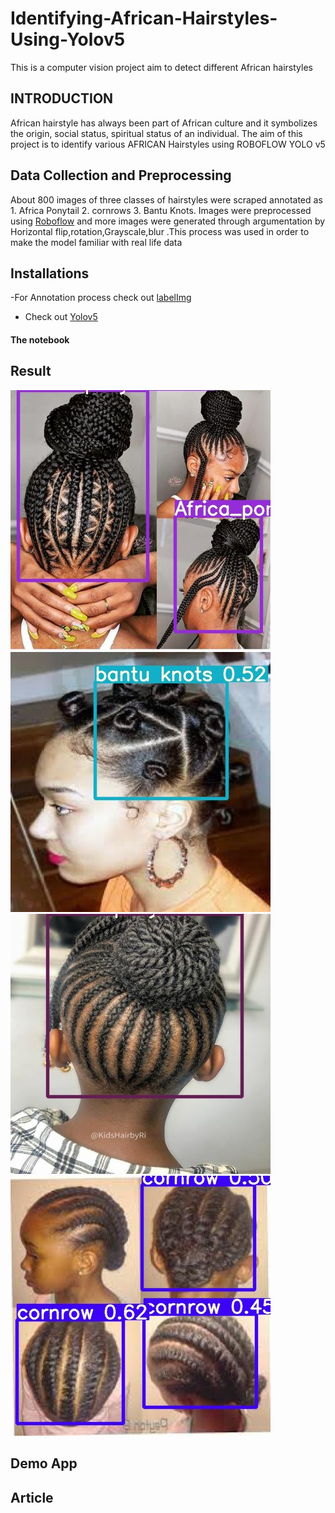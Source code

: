 # Identifying-African-Hairstyles-Using-Yolov5
This is a computer vision project aim to detect different African hairstyles 
## INTRODUCTION 
African hairstyle has always been part of  African culture and it symbolizes the origin, social status, spiritual status of an individual. The aim of this project is to identify various AFRICAN Hairstyles using ROBOFLOW YOLO v5 
## Data Collection and Preprocessing
About 800 images of three classes of hairstyles were scraped annotated as 1. Africa Ponytail  2. cornrows 3. Bantu Knots. Images were preprocessed using [Roboflow](https://blog.roboflow.com/getting-started-with-roboflow/)
and more images were generated through argumentation by Horizontal flip,rotation,Grayscale,blur .This process was used in order to make the model familiar with real life data
## Installations
-For Annotation process check out  [labelImg](https://github.com/tzutalin/labelImg)
- Check out [Yolov5](https://pytorch.org/hub/ultralytics_yolov5/)

#### The notebook

## Result 
![](Detected_Images/ggg.jpg)
![](Detected_Images/resultttt.jpg)
![](Detected_Images/20210622_183458_jpg.rf.8b1482f2236ab30dfbd031dd865e1cf2.jpg)
![](Detected_Images/download.jpg)

## Demo App

##  Article



